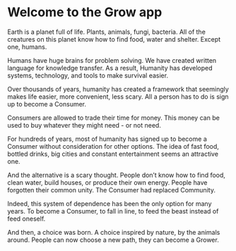 # Welcome to the Grow app

Earth is a planet full of life. Plants, animals, fungi, bacteria. All of the creatures on this planet know how to find food, water and shelter. Except one, humans. 

Humans have huge brains for problem solving. We have created written language for knowledge transfer. As a result, Humanity has developed systems, technology, and tools to make survival easier.

Over thousands of years, humanity has created a framework that seemingly makes life easier, more convenient, less scary. All a person has to do is sign up to become a Consumer. 

Consumers are allowed to trade their time for money. This money can be used to buy whatever they might need - or not need.

For hundreds of years, most of humanity has signed up to become a Consumer without consideration for other options. The idea of fast food, bottled drinks, big cities and constant entertainment seems an attractive one. 

And the alternative is a scary thought. People don’t know how to find food, clean water, build houses, or produce their own energy. People have forgotten their common unity. The Consumer had replaced Community. 

Indeed, this system of dependence has been the only option for many years. To become a Consumer, to fall in line, to feed the beast instead of feed oneself.

And then, a choice was born. A choice inspired by nature, by the animals around. People can now choose a new path, they can become a Grower.
